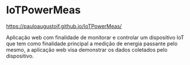 # IoTPowerMeas

https://pauloaugustojf.github.io/IoTPowerMeas/

Aplicação web com finalidade de monitorar e controlar um dispositivo IoT que tem como finalidade principal a medição de energia passante pelo mesmo, a aplicação web visa demonstrar os dados coletados pelo dispositivo.
